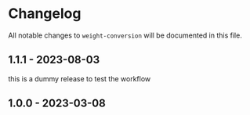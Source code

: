 # Changelog

All notable changes to `weight-conversion` will be documented in this file.

## 1.1.1 - 2023-08-03

this is a dummy release to test the workflow

## 1.0.0 - 2023-03-08
